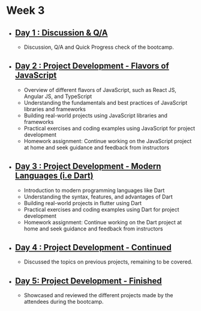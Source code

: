 # Week 3

- ## [Day 1 : Discussion & Q/A](/Week3/)
  
  - Discussion, Q/A and Quick Progress check of the bootcamp.

- ## [Day 2 : Project Development - Flavors of JavaScript](/Week3/Day2/)

  - Overview of different flavors of JavaScript, such as React JS, Angular JS, and TypeScript
  - Understanding the fundamentals and best practices of JavaScript libraries and frameworks
  - Building real-world projects using JavaScript libraries and frameworks
  - Practical exercises and coding examples using JavaScript for project development
  - Homework assignment: Continue working on the JavaScript project at home and seek guidance and feedback from instructors

- ## [Day 3 : Project Development - Modern Languages (i.e Dart)](/Week3/Day3/)

  - Introduction to modern programming languages like Dart
  - Understanding the syntax, features, and advantages of Dart
  - Building real-world projects in flutter using Dart
  - Practical exercises and coding examples using Dart for project development
  - Homework assignment: Continue working on the Dart project at home and seek guidance and feedback from instructors

- ## [Day 4 : Project Development - Continued](/Week3/)
  
  - Discussed the topics on previous projects, remaining to be covered.

- ## [Day 5: Project Development - Finished](/Week3/)

  - Showcased and reviewed the different projects made by the attendees during the bootcamp.

